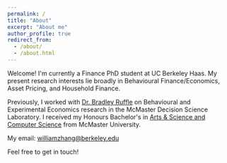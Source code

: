 ```yaml
---
permalink: /
title: "About"
excerpt: "About me"
author_profile: true
redirect_from: 
  - /about/
  - /about.html
---
```


Welcome! I'm currently a Finance PhD student at UC Berkeley Haas. My present research interests lie broadly in Behavioural Finance/Economics, Asset Pricing, and Household Finance. 

Previously, I worked with [Dr. Bradley Ruffle](https://sites.google.com/site/bradleyruffle/) on Behavioural and Experimental Economics research in the McMaster Decision Science Laboratory. I received my Honours Bachelor's in [Arts & Science and Computer Science](https://artsci.mcmaster.ca) from McMaster University.

My email: williamzhang@berkeley.edu

Feel free to get in touch! 
